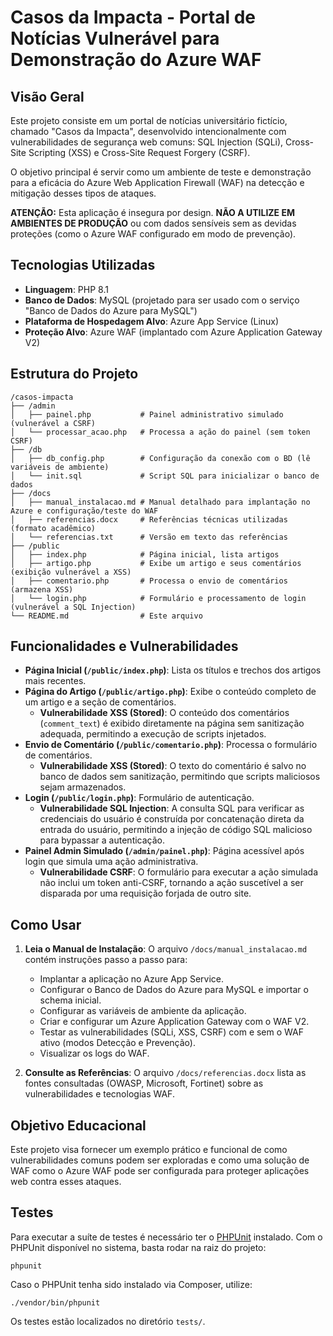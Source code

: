 # Casos da Impacta - Portal de Notícias Vulnerável para Demonstração do Azure WAF

## Visão Geral

Este projeto consiste em um portal de notícias universitário fictício, chamado "Casos da Impacta", desenvolvido intencionalmente com vulnerabilidades de segurança web comuns: SQL Injection (SQLi), Cross-Site Scripting (XSS) e Cross-Site Request Forgery (CSRF).

O objetivo principal é servir como um ambiente de teste e demonstração para a eficácia do Azure Web Application Firewall (WAF) na detecção e mitigação desses tipos de ataques.

**ATENÇÃO:** Esta aplicação é insegura por design. **NÃO A UTILIZE EM AMBIENTES DE PRODUÇÃO** ou com dados sensíveis sem as devidas proteções (como o Azure WAF configurado em modo de prevenção).

## Tecnologias Utilizadas

*   **Linguagem**: PHP 8.1
*   **Banco de Dados**: MySQL (projetado para ser usado com o serviço "Banco de Dados do Azure para MySQL")
*   **Plataforma de Hospedagem Alvo**: Azure App Service (Linux)
*   **Proteção Alvo**: Azure WAF (implantado com Azure Application Gateway V2)

## Estrutura do Projeto

```
/casos-impacta
├── /admin
│   ├── painel.php           # Painel administrativo simulado (vulnerável a CSRF)
│   └── processar_acao.php   # Processa a ação do painel (sem token CSRF)
├── /db
│   ├── db_config.php        # Configuração da conexão com o BD (lê variáveis de ambiente)
│   └── init.sql             # Script SQL para inicializar o banco de dados
├── /docs
│   ├── manual_instalacao.md # Manual detalhado para implantação no Azure e configuração/teste do WAF
│   ├── referencias.docx     # Referências técnicas utilizadas (formato acadêmico)
│   └── referencias.txt      # Versão em texto das referências
├── /public
│   ├── index.php            # Página inicial, lista artigos
│   ├── artigo.php           # Exibe um artigo e seus comentários (exibição vulnerável a XSS)
│   ├── comentario.php       # Processa o envio de comentários (armazena XSS)
│   └── login.php            # Formulário e processamento de login (vulnerável a SQL Injection)
└── README.md                # Este arquivo
```

## Funcionalidades e Vulnerabilidades

*   **Página Inicial (`/public/index.php`)**: Lista os títulos e trechos dos artigos mais recentes.
*   **Página do Artigo (`/public/artigo.php`)**: Exibe o conteúdo completo de um artigo e a seção de comentários.
    *   **Vulnerabilidade XSS (Stored)**: O conteúdo dos comentários (`comment_text`) é exibido diretamente na página sem sanitização adequada, permitindo a execução de scripts injetados.
*   **Envio de Comentário (`/public/comentario.php`)**: Processa o formulário de comentários.
    *   **Vulnerabilidade XSS (Stored)**: O texto do comentário é salvo no banco de dados sem sanitização, permitindo que scripts maliciosos sejam armazenados.
*   **Login (`/public/login.php`)**: Formulário de autenticação.
    *   **Vulnerabilidade SQL Injection**: A consulta SQL para verificar as credenciais do usuário é construída por concatenação direta da entrada do usuário, permitindo a injeção de código SQL malicioso para bypassar a autenticação.
*   **Painel Admin Simulado (`/admin/painel.php`)**: Página acessível após login que simula uma ação administrativa.
    *   **Vulnerabilidade CSRF**: O formulário para executar a ação simulada não inclui um token anti-CSRF, tornando a ação suscetível a ser disparada por uma requisição forjada de outro site.

## Como Usar

1.  **Leia o Manual de Instalação**: O arquivo `/docs/manual_instalacao.md` contém instruções passo a passo para:
    *   Implantar a aplicação no Azure App Service.
    *   Configurar o Banco de Dados do Azure para MySQL e importar o schema inicial.
    *   Configurar as variáveis de ambiente da aplicação.
    *   Criar e configurar um Azure Application Gateway com o WAF V2.
    *   Testar as vulnerabilidades (SQLi, XSS, CSRF) com e sem o WAF ativo (modos Detecção e Prevenção).
    *   Visualizar os logs do WAF.

2.  **Consulte as Referências**: O arquivo `/docs/referencias.docx` lista as fontes consultadas (OWASP, Microsoft, Fortinet) sobre as vulnerabilidades e tecnologias WAF.

## Objetivo Educacional

Este projeto visa fornecer um exemplo prático e funcional de como vulnerabilidades comuns podem ser exploradas e como uma solução de WAF como o Azure WAF pode ser configurada para proteger aplicações web contra esses ataques.


## Testes

Para executar a suíte de testes é necessário ter o [PHPUnit](https://phpunit.de/) instalado.
Com o PHPUnit disponível no sistema, basta rodar na raiz do projeto:

```
phpunit
```

Caso o PHPUnit tenha sido instalado via Composer, utilize:

```
./vendor/bin/phpunit
```

Os testes estão localizados no diretório `tests/`.
